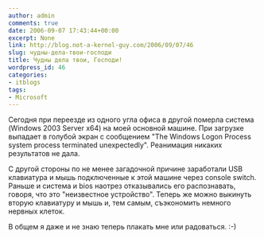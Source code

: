 ```yaml
---
author: admin
comments: true
date: 2006-09-07 17:43:44+00:00
excerpt: None
link: http://blog.not-a-kernel-guy.com/2006/09/07/46
slug: чудны-дела-твои-господи
title: Чудны дела твои, Господи!
wordpress_id: 46
categories:
- itblogs
tags:
- Microsoft
---
```


Сегодня при переезде из одного угла офиса в другой померла система (Windows 2003 Server x64) на моей основной машине. При загрузке выпадает в голубой экран с сообщением "The Windows Logon Process system process terminated unexpectedly". Реанимация никаких результатов не дала. 

С другой стороны по не менее загадочной причине заработали USB клавиатура и мышь подключенные к этой машине через console switch. Раньше и система и bios наотрез отказывались его распознавать, говоря, что это "неизвестное устройство". Теперь же можно выкинуть вторую клавиатуру и мышь и, тем самым, съэкономить немного нервных клеток.

В общем я даже и не знаю теперь плакать мне или радоваться. :-)
